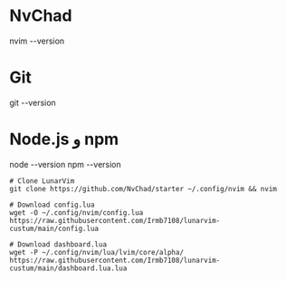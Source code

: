 # NvChad
nvim --version

# Git
git --version

# Node.js و npm 
node --version
npm --version
```
# Clone LunarVim
git clone https://github.com/NvChad/starter ~/.config/nvim && nvim

# Download config.lua
wget -O ~/.config/nvim/config.lua https://raw.githubusercontent.com/Irmb7108/lunarvim-custum/main/config.lua 

# Download dashboard.lua
wget -P ~/.config/nvim/lua/lvim/core/alpha/ https://raw.githubusercontent.com/Irmb7108/lunarvim-custum/main/dashboard.lua.lua
```
